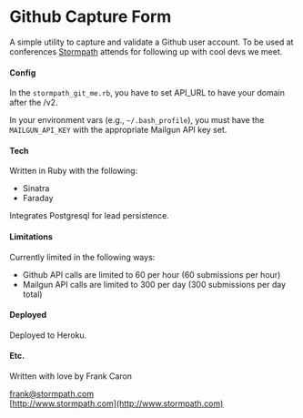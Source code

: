 Github Capture Form
===================

A simple utility to capture and validate a Github user account. To be used at conferences [Stormpath](http://www.stormpath.com) attends for following up with cool devs we meet.

#### Config

In the `stormpath_git_me.rb`, you have to set API_URL to have your domain after the /v2.

In your environment vars (e.g., `~/.bash_profile`), you must have the `MAILGUN_API_KEY` with the appropriate Mailgun API key set.

#### Tech

Written in Ruby with the following: 

* Sinatra
* Faraday

Integrates Postgresql for lead persistence.

#### Limitations

Currently limited in the following ways:

* Github API calls are limited to 60 per hour (60 submissions per hour)
* Mailgun API calls are limited to 300 per day (300 submissions per day total)

#### Deployed

Deployed to Heroku.

#### Etc.

Written with love by Frank Caron

frank@stormpath.com  
[http://www.stormpath.com](http://www.stormpath.com)
